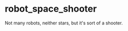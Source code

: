 robot_space_shooter
===================

Not many robots, neither stars, but it's sort of a shooter.